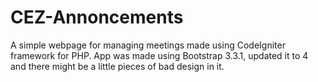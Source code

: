 # CEZ-Annoncements
A simple webpage for managing meetings made using CodeIgniter framework for PHP. 
App was made using Bootstrap 3.3.1, updated it to 4 and there might be a little pieces of bad design in it.
